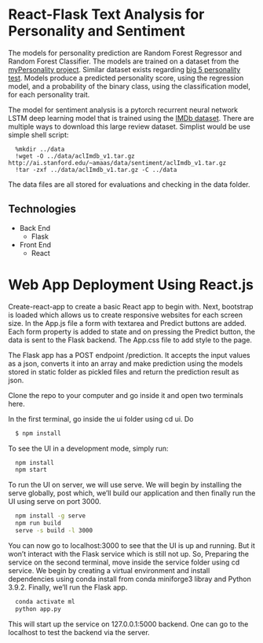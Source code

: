# React-Flask Text Analysis for Personality and Sentiment
The models for personality prediction are Random Forest Regressor and Random Forest Classifier. The models are trained on a dataset from the [myPersonality project](https://sites.google.com/michalkosinski.com/mypersonality). Similar dataset exists regarding [big 5 personality test](https://openpsychometrics.org/tests/IPIP-BFFM/). Models produce a predicted personality score, using the regression model, and a probability of the binary class, using the classification model, for each personality trait.

The model for sentiment analysis is a pytorch recurrent neural network LSTM deep learning model that is trained using the [IMDb dataset](http://ai.stanford.edu/~amaas/data/sentiment/). There are multiple ways to download this large review dataset. Simplist would be use simple shell script:

``` shell
  %mkdir ../data
  !wget -O ../data/aclImdb_v1.tar.gz http://ai.stanford.edu/~amaas/data/sentiment/aclImdb_v1.tar.gz
  !tar -zxf ../data/aclImdb_v1.tar.gz -C ../data
```

The data files are all stored for evaluations and checking in the data folder.

## Technologies
- Back End
  - Flask
- Front End
  - React


# Web App Deployment Using React.js
Create-react-app to create a basic React app to begin with. Next, bootstrap is loaded which allows us to create responsive websites for each screen size. In the App.js file a form with textarea and Predict buttons are added. Each form property is added to state and on pressing the Predict button, the data is sent to the Flask backend. The App.css file to add style to the page.

The Flask app has a POST endpoint /prediction. It accepts the input values as a json, converts it into an array and make prediction using the models stored in static folder as pickled files and return the prediction result as json.

Clone the repo to your computer and go inside it and open two terminals here.

In the first terminal, go inside the ui folder using cd ui. Do

```bash
  $ npm install
```

To see the UI in a development mode, simply run:

``` bash
  npm install
  npm start
```

To run the UI on server, we will use serve. We will begin by installing the serve globally, post which, we’ll build our application and then finally run the UI using serve on port 3000.

```bash
  npm install -g serve
  npm run build
  serve -s build -l 3000
```

You can now go to localhost:3000 to see that the UI is up and running. But it won’t interact with the Flask service which is still not up. So, Preparing the service on the second terminal, move inside the service folder using cd service. We begin by creating a virtual environment and install dependencies using conda install from conda miniforge3 libray and Python 3.9.2. Finally, we’ll run the Flask app.

```bash
  conda activate ml
  python app.py      
```

This will start up the service on 127.0.0.1:5000 backend. One can go to the localhost to test the backend via the server.



